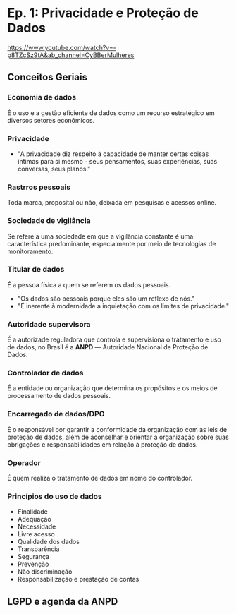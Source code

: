 # Ep. 1: Privacidade e Proteção de Dados
https://www.youtube.com/watch?v=-p8TZcSz9tA&ab_channel=CyBBerMulheres

## Conceitos Geriais

### Economia de dados
É o uso e a gestão eficiente de dados como um recurso estratégico em diversos setores econômicos.

### Privacidade
- "A privacidade diz respeito à capacidade de manter certas coisas íntimas para si mesmo - seus pensamentos, suas experiências, suas conversas, seus planos." </br>

### Rastrros pessoais
Toda marca, proposital ou não, deixada em pesquisas e acessos online.

### Sociedade de vigilância
Se refere a uma sociedade em que a vigilância constante é uma característica predominante, especialmente por meio de tecnologias de monitoramento.

### Titular de dados
É a pessoa física a quem se referem os dados pessoais.
- "Os dados são pessoais porque eles são um reflexo de nós." </br>
- "É inerente à modernidade a inquietação com os limites de privacidade." </br>

### Autoridade supervisora
É a autorizade reguladora que controla e supervisiona o tratamento e uso de dados, no Brasil é a **ANPD** — Autoridade Nacional de Proteção de Dados.

### Controlador de dados
É a entidade ou organização que determina os propósitos e os meios de processamento de dados pessoais.

### Encarregado de dados/DPO
É o responsável por garantir a conformidade da organização com as leis de proteção de dados, além de aconselhar e orientar a organização sobre suas obrigações e responsabilidades em relação à proteção de dados. 

### Operador
É quem realiza o tratamento de dados em nome do controlador.

### Princípios do uso de dados
- Finalidade
- Adequação
- Necessidade
- Livre acesso
- Qualidade dos dados
- Transparência
- Segurança
- Prevenção
- Não discriminação
- Responsabilização e prestação de contas

## LGPD e agenda da ANPD